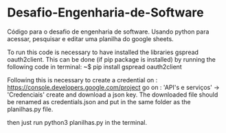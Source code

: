 # Desafio-Engenharia-de-Software
Código para o desafio de engenharia de software. Usando python para acessar, pesquisar e editar uma planilha do google sheets.

To run this code is necessary to have installed the  libraries gspread oauth2client. This can be done (if pip package is installed) by running the following code in terminal:
~$ pip install gspread oauth2client

Following this is necessary to create a credential on : https://console.developers.google.com/project
go on : 'API's e serviços' -> 'Credenciais' create and download a json key. The downloaded file should be renamed as credentials.json and put in the same folder as the planilhas.py file.

then just run python3 planilhas.py in the terminal.


